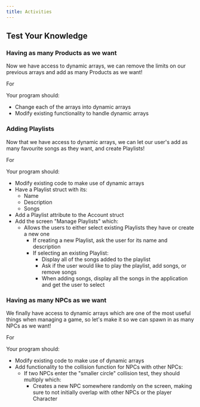 ```yaml
---
title: Activities
---
```


## Test Your Knowledge

### Having as many Products as we want

Now we have access to dynamic arrays, we can remove the limits on our previous arrays and add as many Products as we want!

For

Your program should:

- Change each of the arrays into dynamic arrays
- Modify existing functionality to handle dynamic arrays

### Adding Playlists

Now that we have access to dynamic arrays, we can let our user's add as many favourite songs as they want, and create Playlists!

For

Your program should:

- Modify existing code to make use of dynamic arrays
- Have a Playlist struct with its:
  - Name
  - Description
  - Songs
- Add a Playlist attribute to the Account struct
- Add the screen "Manage Playlists" which:
  - Allows the users to either select existing Playlists they have or create a new one
    - If creating a new Playlist, ask the user for its name and description
    - If selecting an existing Playlist:
      - Display all of the songs added to the playlist
      - Ask if the user would like to play the playlist, add songs, or remove songs
      - When adding songs, display all the songs in the application and get the user to select

### Having as many NPCs as we want

We finally have access to dynamic arrays which are one of the most useful things when managing a game, so let's make it so we can spawn in as many NPCs as we want!

For

Your program should:

- Modify existing code to make use of dynamic arrays
- Add functionality to the collision function for NPCs with other NPCs:
  - If two NPCs enter the "smaller circle" collision test, they should multiply which:
    - Creates a new NPC somewhere randomly on the screen, making sure to not initially overlap with other NPCs or the player Character
